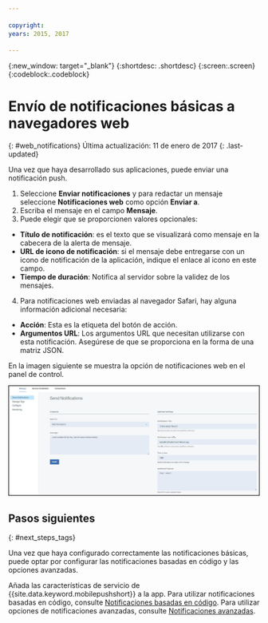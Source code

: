 ```yaml
---

copyright:
years: 2015, 2017

---
```


{:new_window: target="_blank"}
{:shortdesc: .shortdesc}
{:screen:.screen}
{:codeblock:.codeblock}

# Envío de notificaciones básicas a navegadores web
{: #web_notifications}
Última actualización: 11 de enero de 2017
{: .last-updated}

Una vez que haya desarrollado sus aplicaciones, puede enviar una notificación push. 

1. Seleccione **Enviar notificaciones** y para redactar un mensaje seleccione **Notificaciones web** como opción **Enviar a**. 
2. Escriba el mensaje en el campo **Mensaje**.
3. Puede elegir que se proporcionen valores opcionales:
  - **Título de notificación**: es el texto que se visualizará como mensaje en la cabecera de la alerta de mensaje.
  - **URL de icono de notificación**: si el mensaje debe entregarse con un icono de notificación de la aplicación, indique el enlace al icono en este campo.
  - **Tiempo de duración**: Notifica al servidor sobre la validez de los mensajes.
4. Para notificaciones web enviadas al navegador Safari, hay alguna información adicional necesaria:
  - **Acción**: Esta es la etiqueta del botón de acción.
  - **Argumentos URL**: Los argumentos URL que necesitan utilizarse con esta notificación. Asegúrese de que se proporciona en la forma de una matriz JSON. 
 
En la imagen siguiente se muestra la opción de notificaciones web en el panel de control.

  ![pantalla Notificaciones](images/DashboardWebpush.jpg)


## Pasos siguientes
  {: #next_steps_tags}

Una vez que haya configurado correctamente las notificaciones básicas, puede optar por configurar las notificaciones basadas en código y las opciones avanzadas.

Añada las características de servicio de {{site.data.keyword.mobilepushshort}} a la app. Para utilizar notificaciones basadas en código, consulte [Notificaciones basadas en código](c_tag_basednotifications.html). Para utilizar opciones de notificaciones avanzadas, consulte [Notificaciones avanzadas](t_advance_badge_sound_payload.html).



